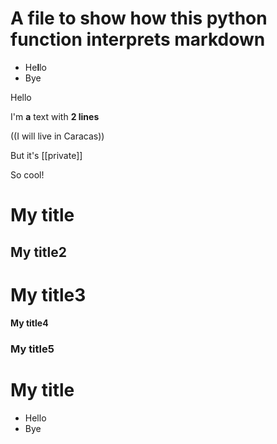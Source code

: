 # A file to show how this python function interprets markdown
- He**l**lo
- Bye

Hello

I'm **a** text
with __2 lines__

((I will live in Caracas))

But it's [[private]]

So cool!

# My title
## My title2
# My title3
#### My title4
### My title5

# My title
- Hello
- Bye

